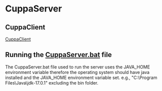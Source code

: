 # CuppaServer

 ## CuppaClient
[CuppaClient](https://github.com/mpndl/CuppaClient)

## Running the [CuppaServer.bat](/out/artifacts/CuppaServer_jar/CuppaServer.bat) file
The CuppaServer.bat file used to run the server uses the JAVA_HOME environment variable therefore the operating system should have java installed and the JAVA_HOME environment variable set. e.g., "C:\Program Files\Java\jdk-17.0.1" excluding the bin folder.
